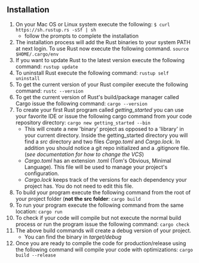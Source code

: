 ## Installation
1. On your Mac OS or Linux system execute the following:
    ``$ curl https://sh.rustup.rs -sSf | sh
``
    * follow the prompts to complete the installation
1. The installation process will add the Rust binaries to your system PATH at next login. To use Rust now execute the
   following command.
   ```source $HOME/.cargo/env```
1. If you want to update Rust to the latest version execute the following command: ```rustup update```
1. To uninstall Rust execute the following command: ```rustup self uninstall```
1. To get the current version of your Rust compiler execute the following command: ```rustc --version```
1. To get the current version of Rust's build/package manager called Cargo issue the following
   command: ```cargo --version```
1. To create your first Rust program called *getting_started* you can use your favorite IDE or issue the following
   cargo command from your code repository directory: ```cargo new getting_started --bin```
   * This will create a new 'binary' project as opposed to a 'library' in your current directory. Inside the
     getting_started directory you will find a *src* directory and two files *Cargo.toml* and *Cargo.lock*. In
     addition you should notice a git repo initialized and a .gitignore file. (*see documentation for how to change
     the VCS*)
   * *Cargo.toml* has an extension .toml (Tom's Obvious, Minimal Language). This file will be used to manage your
     project's configuration.
   * *Cargo.lock* keeps track of the versions for each dependency your project has. You do not need to edit this
     file.
1. To build your program execute the following command from the root of your project folder
   (**not the src folder**: ```cargo build ```
1. To run your program execute the following command from the same location: ```cargo run``` 
1. To check if your code will compile but not execute the normal build process or run the program issue the following
   command: ```cargo check```
1.  The above build commands will create a debug version of your project.
    * You can find the binary in *target/debug*
1. Once you are ready to compile the code for production/release using the following command will compile your code
   with optimizations: ```cargo build --release```